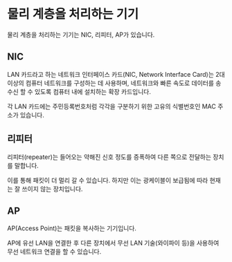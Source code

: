 # 물리 계층을 처리하는 기기

물리 계층을 처리하는 기기는 NIC, 리피터, AP가 있습니다.

## NIC

LAN 카드라고 하는 네트워크 인터페이스 카드(NIC, Network Interface Card)는 2대 이상의 컴퓨터 네트워크를 구성하는 데 사용하며, 네트워크와 빠른 속도로 데이터를 송수신 할 수 있도록 컴퓨터 내에 설치하는 확장 카드입니다.

각 LAN 카드에는 주민등록번호처럼 각각을 구분하기 위한 고유의 식별번호인 MAC 주소가 있습니다.

## 리피터

리피터(repeater)는 들어오는 약해진 신호 정도를 증폭하여 다른 쪽으로 전달하는 장치를 말합니다.

이를 통해 패킷이 더 멀리 갈 수 있습니다. 하지만 이는 광케이블이 보급됨에 따라 현재는 잘 쓰이지 않는 장치입니다.

## AP

AP(Access Point)는 패킷을 복사하는 기기입니다.

AP에 유선 LAN을 연결한 후 다른 장치에서 무선 LAN 기술(와이파이 등)을 사용하여 무선 네트워크 연결을 할 수 있습니다.